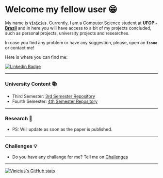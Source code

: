 # **Welcome my fellow user** :grin: 

My name is **`Vinicius`**. Currently, I am a Computer Science student at [**UFOP - Brazil**](ufop.br) and in here you will have access to a bit of my projects concluded, such as personal projects, university projects and researches.

In case you find any problem or have any suggestion, please, open an **`issue`** or contact me!

Here is where you can find me:

[![Linkedin Badge](https://img.shields.io/badge/-LinkedIn-blue?style=flat-square&logo=Linkedin&logoColor=white&link=https://www.linkedin.com/in/vinicius-verona)](https://www.linkedin.com/in/vinicius-verona/)

---

### University Content :books:
- Third Semester: [3rd Semester Repository](https://github.com/vvarg-iinet/CS-University-Content)
- Fourth Semester: [4th Semester Repository](https://github.com/vvarg-iinet/CS-University-Content)
---
### Research :telescope:
- PS: Will update as soon as the paper is published.
---
### Challenges :bulb:
- Do you have any challange for me? Tell me on [Challenges](https://github.com/vvarg-iinet/Challenges.git)
---
[![Vinicius's GitHub stats](https://github-readme-stats.vercel.app/api?username=vvarg-iinet&theme=dracula&show_icons=true&count_private=true)](https://github.com/vvarg-iinet)
